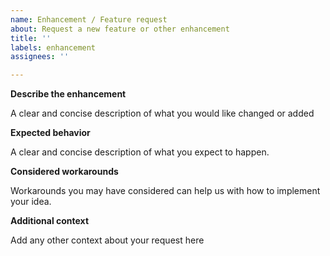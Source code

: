 ```yaml
---
name: Enhancement / Feature request
about: Request a new feature or other enhancement
title: ''
labels: enhancement
assignees: ''

---
```


**Describe the enhancement**

A clear and concise description of what you would like changed or added

**Expected behavior**

A clear and concise description of what you expect to happen.

**Considered workarounds**

Workarounds you may have considered can help us with how to implement your idea.

**Additional context**

Add any other context about your request here
